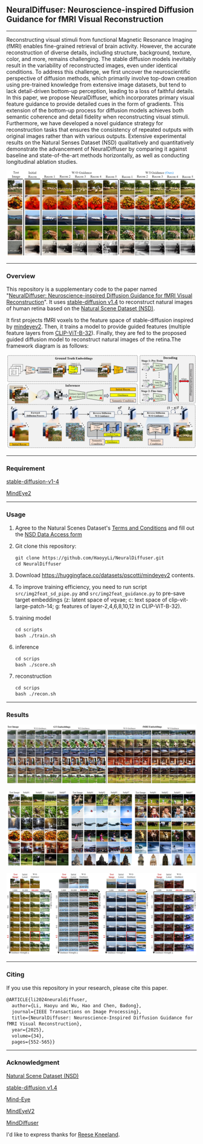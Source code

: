 ## NeuralDiffuser: Neuroscience-inspired Diffusion Guidance for fMRI Visual Reconstruction

---

Reconstructing visual stimuli from functional Magnetic Resonance Imaging (fMRI) enables fine-grained retrieval of brain activity. However, the accurate reconstruction of diverse details, including structure, background, texture, color, and more, remains challenging. The stable diffusion models inevitably result in the variability of reconstructed images, even under identical conditions. To address this challenge, we first uncover the neuroscientific perspective of diffusion methods, which primarily involve top-down creation using pre-trained knowledge from extensive image datasets, but tend to lack detail-driven bottom-up perception, leading to a loss of faithful details. In this paper, we propose NeuralDiffuser, which incorporates primary visual feature guidance to provide detailed cues in the form of gradients. This extension of the bottom-up process for diffusion models achieves both semantic coherence and detail fidelity when reconstructing visual stimuli. Furthermore, we have developed a novel guidance strategy for reconstruction tasks that ensures the consistency of repeated outputs with original images rather than with various outputs. Extensive experimental results on the Natural Senses Dataset (NSD) qualitatively and quantitatively demonstrate the advancement of NeuralDiffuser by comparing it against baseline and state-of-the-art methods horizontally, as well as conducting longitudinal ablation studies.

![1](img/1.png)

---

### Overview

This repository is a supplementary code to the paper named "[NeuralDiffuser: Neuroscience-inspired Diffusion Guidance for fMRI Visual Reconstruction](https://ieeexplore.ieee.org/document/10838320/)". It uses [stable-diffusion v1.4](https://huggingface.co/CompVis/stable-diffusion-v1-4) to reconstruct natural images of human retina based on the [Natural Scene Dataset (NSD)](https://cvnlab.slite.page/p/M3ZvPmfgU3/General-Information).

It first projects fMRI voxels to the feature space of stable-diffusion inspired by [mindeyev2](https://medarc-ai.github.io/mindeye2/). Then, it trains a model to provide guided features (multiple feature layers from [CLIP-ViT-B-32](https://huggingface.co/laion/CLIP-ViT-B-32-laion2B-s34B-b79K)). Finally, they are fed to the proposed guided diffusion model to reconstruct natural images of the retina.The framework diagram is as follows:

![2](img/2.png)

---

### Requirement

[stable-diffusion-v1-4](https://huggingface.co/CompVis/stable-diffusion-v1-4)

[MindEye2](https://huggingface.co/datasets/pscotti/mindeyev2)

---

### Usage

1. Agree to the Natural Scenes Dataset's [Terms and Conditions](https://cvnlab.slite.page/p/IB6BSeW_7o/Terms-and-Conditions) and fill out the [NSD Data Access form](https://forms.gle/xue2bCdM9LaFNMeb7)

2. Git clone this repository:

   ```
   git clone https://github.com/HaoyyLi/NeuralDiffuser.git
   cd NeuralDiffuser
   ```

3. Download https://huggingface.co/datasets/pscotti/mindeyev2 contents.

4. To improve training efficiency, you need to run script `src/img2feat_sd_pipe.py` and `src/img2feat_guidance.py` to pre-save target embeddings (z: latent space of vqvae; c: text space of clip-vit-large-patch-14; g: features of layer-2,4,6,8,10,12 in CLIP-ViT-B-32).

5. training model

   ```shell
   cd scripts
   bash ./train.sh
   ```

6. inference

   ```shell
   cd scrips
   bash ./score.sh
   ```

7. reconstruction

   ```shell
   cd scrips
   bash ./recon.sh
   ```

---

### Results

![3](img/3.png)

![4](img/4.png)

![5](img/5.png)

---

### Citing

If you use this repository in your research, please cite this paper.

```
@ARTICLE{li2024neuraldiffuser,
  author={Li, Haoyu and Wu, Hao and Chen, Badong},
  journal={IEEE Transactions on Image Processing}, 
  title={NeuralDiffuser: Neuroscience-Inspired Diffusion Guidance for fMRI Visual Reconstruction}, 
  year={2025},
  volume={34},
  pages={552-565}}
```

---

### Acknowledgment

[Natural Scene Dataset (NSD)](https://cvnlab.slite.page/p/M3ZvPmfgU3/General-Information)

[stable-diffusion v1.4](https://huggingface.co/CompVis/stable-diffusion-v1-4)

[Mind-Eye](https://github.com/MedARC-AI/fMRI-reconstruction-NSD)

[MindEyeV2](https://github.com/MedARC-AI/MindEyeV2)

[MindDiffuser](https://github.com/ReedOnePeck/MindDiffuser)

I'd like to express thanks for [Reese Kneeland](https://www.reesekneeland.com/).